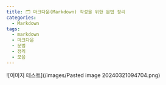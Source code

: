 ```yaml
---
title: 🗂️ 마크다운(Markdown) 작성을 위한 문법 정리
categories:
  - Markdown
tags:
  - markdown
  - 마크다운
  - 문법
  - 정리
  - 모음
---
```

![이미지 테스트](/images/Pasted image 20240321094704.png)